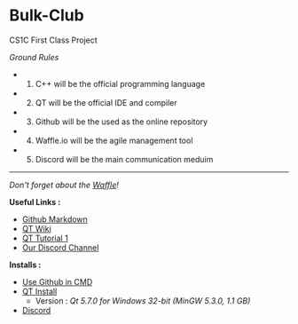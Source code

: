 # Bulk-Club
CS1C First Class Project

*Ground Rules*
- 1.  C++ will be the official programming language
- 2.  QT will be the official IDE and compiler
- 3.  Github will be the used as the online repository
- 4.  Waffle.io will be the agile management tool
- 5.  Discord will be the main communication meduim

-----

_Don't forget about the [Waffle](https://waffle.io/)!_

**Useful Links :**
 * [Github Markdown](https://github.com/adam-p/markdown-here/wiki/Markdown-Cheatsheet)
 * [QT Wiki](https://wiki.qt.io/Qt_for_Beginners)
 * [QT Tutorial 1](https://www.comp.nus.edu.sg/~cs3249/)
 * [Our Discord Channel](https://discordapp.com/channels/227940905653501953/227940905653501953)

**Installs :**
 * [Use Github in CMD](http://git-scm.com/)
 * [QT Install](http://www.qt.io/download-open-source/#section-2)
    * Version : *Qt 5.7.0 for Windows 32-bit (MinGW 5.3.0, 1.1 GB)*
 * [Discord](https://discordapp.com/)
